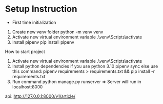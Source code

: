 # Setup Instruction 

* First time initialization
1) Create new venv folder
    python -m venv venv 
2) Activate new virtual environment variable
    .\venv\Scripts\activate
3) Install pipenv
    pip install pipenv

How to start project 
1)  Activate new virtual environment variable
      .\venv\Scripts\activate
2) Install python dependencies
    if you use python 3.10
      pipenv sync
    else use this command:
      pipenv requirements > requirements.txt && pip install -r requirements.txt	
3) Run command 
      python manage.py runserver
=> Server will run in localhost:8000

api: http://127.0.0.1:8000/v1/article/
